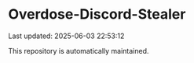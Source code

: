 # Overdose-Discord-Stealer

Last updated: 2025-06-03 22:53:12

This repository is automatically maintained.
